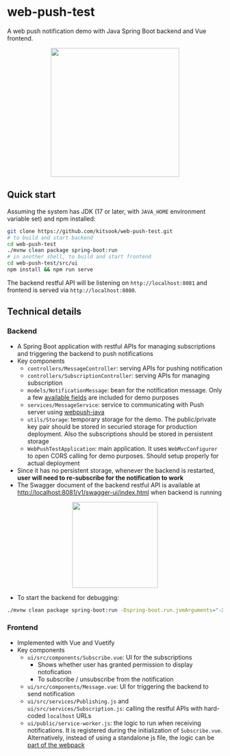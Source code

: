 # web-push-test
A web push notification demo with Java Spring Boot backend and Vue frontend.

<p align="center">
  <img src="https://github.com/kitsook/web-push-test/assets/13360325/722a1fa5-ced1-4e0e-a9e2-095ffcfbafdb" height="300">
</p>

## Quick start
Assuming the system has JDK (17 or later, with `JAVA_HOME` environment variable set) and npm installed:

```bash
git clone https://github.com/kitsook/web-push-test.git
# to build and start backend
cd web-push-test
./mvnw clean package spring-boot:run
# in another shell, to build and start frontend
cd web-push-test/src/ui
npm install && npm run serve
```
The backend restful API will be listening on `http://localhost:8081` and frontend is served via `http://localhost:8080`.

## Technical details

### Backend
- A Spring Boot application with restful APIs for managing subscriptions and triggering the backend to push notifications
- Key components
  - `controllers/MessageController`: serving APIs for pushing notification
  - `controllers/SubscriptionController`: serving APIs for managing subscription
  - `models/NotificationMessage`: bean for the notification message. Only a few [available fields](https://developer.mozilla.org/en-US/docs/Web/API/ServiceWorkerRegistration/showNotification) are included for demo purposes
  - `services/MessageService`: service to communicating with Push server using [webpush-java](https://github.com/web-push-libs/webpush-java)
  - `utils/Storage`: temporary storage for the demo. The public/private key pair should be stored in securied storage for production deployment. Also the subscriptions should be stored in persistent storage
  - `WebPushTestApplication`: main application. It uses `WebMvcConfigurer` to open CORS calling for demo purposes. Should setup properly for actual deployment
- Since it has no persistent storage, whenever the backend is restarted, **user will need to re-subscribe for the notification to work**
- The Swagger document of the backend restful API is available at [http://localhost:8081/v1/swagger-ui/index.html](http://localhost:8081/v1/swagger-ui/index.html) when backend is running

<p align="center">
<img src="https://github.com/kitsook/web-push-test/assets/13360325/b478aaec-7be4-491a-b3f8-44f8ed8dfab9" height="200">
</p>

- To start the backend for debugging:
```bash
./mvnw clean package spring-boot:run -Dspring-boot.run.jvmArguments="-Xdebug -Xrunjdwp:transport=dt_socket,server=y,suspend=n,address=5005"
```

### Frontend
- Implemented with Vue and Vuetify
- Key components
  - `ui/src/components/Subscribe.vue`: UI for the subscriptions
    - Shows whether user has granted permission to display notofication
    - To subscribe / unsubscribe from the notification
  - `ui/src/components/Message.vue`: UI for triggering the backend to send notification
  - `ui/src/services/Publishing.js` and `ui/src/services/Subscription.js`: calling the restful APIs with hard-coded `localhost` URLs
  - `ui/public/service-worker.js`: the logic to run when receiving notifications. It is registered during the initialization of `Subscribe.vue`. Alternatively, instead of using a standalone js file, the logic can be [part of the webpack](https://github.com/web-push-libs/webpush-java/wiki/Usage-Example#webpack)
